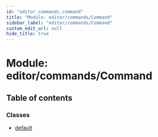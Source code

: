 ```yaml
---
id: "editor_commands_command"
title: "Module: editor/commands/Command"
sidebar_label: "editor/commands/Command"
custom_edit_url: null
hide_title: true
---
```


# Module: editor/commands/Command

## Table of contents

### Classes

- [default](../classes/editor_commands_command.default.md)
